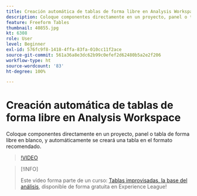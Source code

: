 ```yaml
---
title: Creación automática de tablas de forma libre en Analysis Workspace
description: Coloque componentes directamente en un proyecto, panel o tabla de forma libre en blanco, y automáticamente se creará una tabla en el formato recomendado.
feature: Freeform Tables
thumbnail: 40855.jpg
kt: 6308
role: User
level: Beginner
exl-id: 576fc9f8-1418-4ffa-83fa-010cc11f2ace
source-git-commit: 561a36a8e3dc62b99c0efef2d62480b5a2e2f206
workflow-type: ht
source-wordcount: '83'
ht-degree: 100%

---
```


# Creación automática de tablas de forma libre en Analysis Workspace

Coloque componentes directamente en un proyecto, panel o tabla de forma libre en blanco, y automáticamente se creará una tabla en el formato recomendado.

>[!VIDEO](https://video.tv.adobe.com/v/40855/?quality=12&learn=on)

>[!INFO]
>
> Este vídeo forma parte de un curso: [Tablas improvisadas, la base del análisis](https://experienceleague.adobe.com/?recommended=Analytics-U-1-2020.3), disponible de forma gratuita en Experience League!
